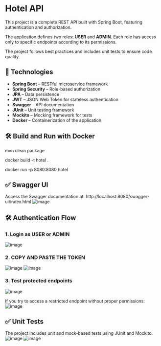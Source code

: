 # Hotel API

This project is a complete REST API built with Spring Boot, featuring authentication and authorization.

The application defines two roles: **USER** and **ADMIN**. Each role has access only to specific endpoints according to its permissions.

The project follows best practices and includes unit tests to ensure code quality.

## 🚀 Technologies

- **Spring Boot** – RESTful microservice framework  
- **Spring Security** – Role-based authorization  
- **JPA** – Data persistence  
- **JWT** – JSON Web Token for stateless authentication  
- **Swagger** – API documentation  
- **JUnit** – Unit testing framework  
- **Mockito** – Mocking framework for tests  
- **Docker** – Containerization of the application  

## 🛠️ Build and Run with Docker
mvn clean package

docker build -t hotel .

docker run -p 8080:8080 hotel


## ✅ Swagger UI
Access the Swagger documentation at:
http://localhost:8080/swagger-ui/index.html
![image](https://github.com/user-attachments/assets/b54ab5dc-1b15-4320-afb2-0266b4b5d23a)

## 🛠️ Authentication Flow
### 1. Login as USER or ADMIN
![image](https://github.com/user-attachments/assets/8f08b5da-94a8-45a2-aba7-9053bab421b5)

### 2. COPY AND PASTE THE TOKEN 
![image](https://github.com/user-attachments/assets/6cf46244-a3bc-4f44-b3b6-18af02202629)
![image](https://github.com/user-attachments/assets/03ab4a5f-8ed1-484b-aa7b-5b6b770c663f)

### 3. Test protected endpoints
![image](https://github.com/user-attachments/assets/2f131ede-b32f-4cc5-b14e-78787f68e8a8)

If you try to access a restricted endpoint without proper permissions:
![image](https://github.com/user-attachments/assets/ce91913e-afae-4679-8792-8328aa1ee54d)

## ✅ Unit Tests
The project includes unit and mock-based tests using JUnit and Mockito.
![image](https://github.com/user-attachments/assets/574e9a37-1bdf-4c53-b2cc-eaf79ca190c9)
![image](https://github.com/user-attachments/assets/b09ed90a-ddc2-46f5-9627-005e9fc0801d)







